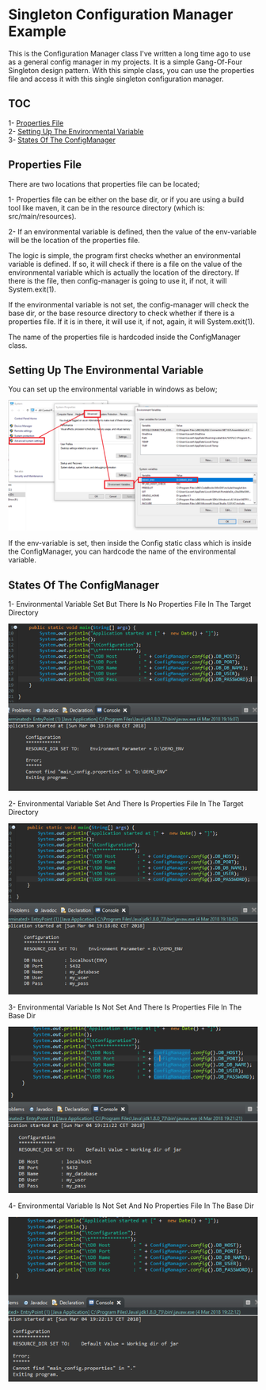 Singleton Configuration Manager Example
=======================================
This is the Configuration Manager class I've written a long time ago to use as a general
config manager in my projects. It is a simple Gang-Of-Four Singleton design pattern.
With this simple class, you can use the properties file and access it with this
single singleton configuration manager.

TOC
---
1- [Properties File](#properties-file) <br/>
2- [Setting Up The Environmental Variable](#setting-up-the-environmental-variable) <br/>
3- [States Of The ConfigManager](#states-of-the-configmanager) <br/>

Properties File
---------------
There are two locations that properties file can be located;

1- Properties file can be either on the base dir, or if you are using a build tool like maven,
it can be in the resource directory (which is: src/main/resources).

2- If an environmental variable is defined, then the value of the env-variable will be the
location of the properties file.

The logic is simple, the program first checks whether an environmental variable is defined.
If so, it will check if there is a file on the value of the environmental variable which is
actually the location of the directory. If there is the file, then config-manager is going
to use it, if not, it will System.exit(1).

If the environmental variable is not set, the config-manager will check the base dir, or the
base resource directory to check whether if there is a properties file. If it is in there,
it will use it, if not, again, it will System.exit(1).

The name of the properties file is hardcoded inside the ConfigManager class.

Setting Up The Environmental Variable
-------------------------------------
You can set up the environmental variable in windows as below;

![Setting-Up-Environmental-Variable](https://raw.githubusercontent.com/bzdgn/singleton-configuration-manager-example/master/ScreenShots/00_HOW_TO_SET_ENV_VAR.PNG)

If the env-variable is set, then inside the Config static class which is inside the ConfigManager,
you can hardcode the name of the environmental variable.

States Of The ConfigManager
---------------------------
1- Environmental Variable Set But There Is No Properties File In The Target Directory

![Env-Is-Set-But-No-Props-File-In-Target-Dir](https://raw.githubusercontent.com/bzdgn/singleton-configuration-manager-example/master/ScreenShots/01_ENV_IS_SET_BUT_NO_FILE.PNG)

2- Environmental Variable Set And There Is Properties File In The Target Directory

![Env-Is-Set-But-Props-File-In-Target-Dir](https://raw.githubusercontent.com/bzdgn/singleton-configuration-manager-example/master/ScreenShots/02_ENV_IS_SET_AND_FILE_IS_FOUND.PNG)

3- Environmental Variable Is Not Set And There Is Properties File In The Base Dir

![Env-Is-Not-Set-But-Props-File-In-Base-Dir](https://raw.githubusercontent.com/bzdgn/singleton-configuration-manager-example/master/ScreenShots/03_NO_ENV_IS_SET_FILE_IS_ON_WORKING_DIR.PNG)

4- Environmental Variable Is Not Set And No Properties File In The Base Dir

![Env-Is-Not-Set-And-No-Props-File-In-Base-Dir](https://raw.githubusercontent.com/bzdgn/singleton-configuration-manager-example/master/ScreenShots/04_NO_ENV_IS_SET_FILE_IS_NOT_FOUND_ON_WORKING_DIR.PNG)

